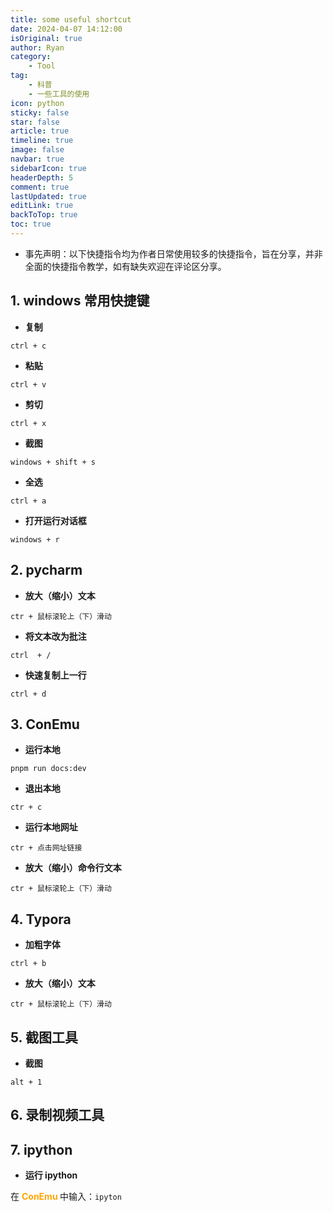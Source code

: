 ```yaml
---
title: some useful shortcut
date: 2024-04-07 14:12:00
isOriginal: true
author: Ryan
category:
    - Tool
tag:
    - 科普
    - 一些工具的使用
icon: python
sticky: false
star: false
article: true
timeline: true
image: false
navbar: true
sidebarIcon: true
headerDepth: 5
comment: true
lastUpdated: true
editLink: true
backToTop: true
toc: true
---
```


- 事先声明：以下快捷指令均为作者日常使用较多的快捷指令，旨在分享，并非全面的快捷指令教学，如有缺失欢迎在评论区分享。



## 1. windows 常用快捷键

- **复制**

`ctrl + c`

- **粘贴**

`ctrl + v`

- **剪切**

`ctrl + x`

- **截图**

`windows + shift + s`

- **全选**

`ctrl + a`

- **打开运行对话框**

`windows + r`





## 2. pycharm

- **放大（缩小）文本**

`ctr + 鼠标滚轮上（下）滑动`

- **将文本改为批注**

`ctrl  + /`

- **快速复制上一行**

`ctrl + d`



## 3. ConEmu

- **运行本地**

`pnpm run docs:dev`

- **退出本地**

`ctr + c`

- **运行本地网址**

`ctr + 点击网址链接`

- **放大（缩小）命令行文本**

`ctr + 鼠标滚轮上（下）滑动`





## 4. Typora

- **加粗字体**

`ctrl + b`

- **放大（缩小）文本**

`ctr + 鼠标滚轮上（下）滑动`





## 5. 截图工具

- **截图**

`alt + 1`





## 6. 录制视频工具





## 7. ipython

- **运行 ipython** 

在 **<span style="color: orange"> ConEmu </span>** 中输入：`ipyton`





